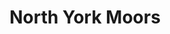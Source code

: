 ---
title: North York Moors
category: paintings
series: 2016-2018
year: 2017
image: North-york-moors1455x1120.jpg
size: 145.5cmx112cm
materials: oil on canvas
---